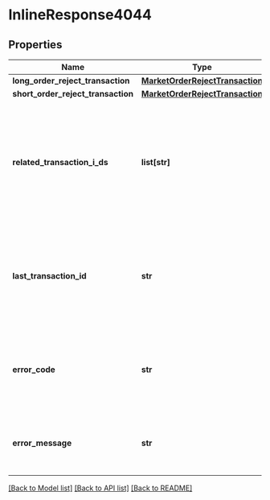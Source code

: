 # InlineResponse4044

## Properties
Name | Type | Description | Notes
------------ | ------------- | ------------- | -------------
**long_order_reject_transaction** | [**MarketOrderRejectTransaction**](MarketOrderRejectTransaction.md) |  | [optional] 
**short_order_reject_transaction** | [**MarketOrderRejectTransaction**](MarketOrderRejectTransaction.md) |  | [optional] 
**related_transaction_i_ds** | **list[str]** | The IDs of all Transactions that were created while satisfying the request. Only present if the Account exists. | [optional] 
**last_transaction_id** | **str** | The ID of the most recent Transaction created for the Account. Only present if the Account exists. | [optional] 
**error_code** | **str** | The code of the error that has occurred. This field may not be returned for some errors. | [optional] 
**error_message** | **str** | The human-readable description of the error that has occurred. | [optional] 

[[Back to Model list]](../README.md#documentation-for-models) [[Back to API list]](../README.md#documentation-for-api-endpoints) [[Back to README]](../README.md)



